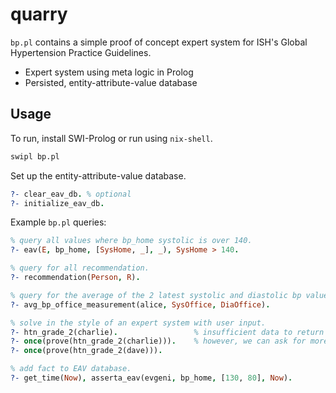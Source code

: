 # quarry

`bp.pl` contains a simple proof of concept expert system for ISH's Global Hypertension Practice Guidelines.
* Expert system using meta logic in Prolog
* Persisted, entity-attribute-value database

## Usage

To run, install SWI-Prolog or run using `nix-shell`.
```bash
swipl bp.pl
```

Set up the entity-attribute-value database.
```Prolog
?- clear_eav_db. % optional
?- initialize_eav_db.
```

Example `bp.pl` queries:
```Prolog
% query all values where bp_home systolic is over 140.
?- eav(E, bp_home, [SysHome, _], _), SysHome > 140.

% query for all recommendation.
?- recommendation(Person, R).

% query for the average of the 2 latest systolic and diastolic bp values for alice.
?- avg_bp_office_measurement(alice, SysOffice, DiaOffice).

% solve in the style of an expert system with user input.
?- htn_grade_2(charlie).                 % insufficient data to return true...
?- once(prove(htn_grade_2(charlie))).    % however, we can ask for more data to "prove" it!
?- once(prove(htn_grade_2(dave))).

% add fact to EAV database.
?- get_time(Now), asserta_eav(evgeni, bp_home, [130, 80], Now).
```
